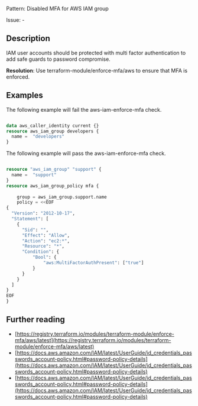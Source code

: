 Pattern: Disabled MFA for AWS IAM group

Issue: -

## Description

IAM user accounts should be protected with multi factor authentication to add safe guards to password compromise.

**Resolution**: Use terraform-module/enforce-mfa/aws to ensure that MFA is enforced.

## Examples

The following example will fail the aws-iam-enforce-mfa check.
```terraform

data aws_caller_identity current {}
resource aws_iam_group developers {
  name =  "developers"
}

```

The following example will pass the aws-iam-enforce-mfa check.
```terraform

resource "aws_iam_group" "support" {
  name =  "support"
}
resource aws_iam_group_policy mfa {
   
    group = aws_iam_group.support.name
    policy = <<EOF
{
  "Version": "2012-10-17",
  "Statement": [
    {
      "Sid": "",
      "Effect": "Allow",
      "Action": "ec2:*",
      "Resource": "*",
      "Condition": {
          "Bool": {
              "aws:MultiFactorAuthPresent": ["true"]
          }
      }
    }
  ]
}
EOF
}

```

## Further reading

- [https://registry.terraform.io/modules/terraform-module/enforce-mfa/aws/latest](https://registry.terraform.io/modules/terraform-module/enforce-mfa/aws/latest)
- [https://docs.aws.amazon.com/IAM/latest/UserGuide/id_credentials_passwords_account-policy.html#password-policy-details](https://docs.aws.amazon.com/IAM/latest/UserGuide/id_credentials_passwords_account-policy.html#password-policy-details)
- [https://docs.aws.amazon.com/IAM/latest/UserGuide/id_credentials_passwords_account-policy.html#password-policy-details](https://docs.aws.amazon.com/IAM/latest/UserGuide/id_credentials_passwords_account-policy.html#password-policy-details)